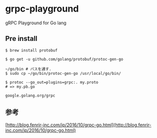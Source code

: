 # grpc-playground
gRPC Playground for Go lang

## Pre install
```shell
$ brew install protobuf

$ go get -u github.com/golang/protobuf/protoc-gen-go

~/go/bin # パスを通す.
$ sudo cp ~/go/bin/protoc-gen-go /usr/local/go/bin/

$ protoc --go_out=plugins=grpc:. my.proto 
# => my.pb.go

google.golang.org/grpc

```



## 参考
[http://blog.fenrir-inc.com/jp/2016/10/grpc-go.html](http://blog.fenrir-inc.com/jp/2016/10/grpc-go.html)

